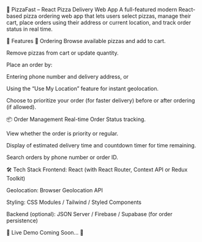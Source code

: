 🍕 PizzaFast – React Pizza Delivery Web App
A full-featured modern React-based pizza ordering web app that lets users select pizzas, manage their cart, place orders using their address or current location, and track order status in real time.

🚀 Features
🛒 Ordering
Browse available pizzas and add to cart.

Remove pizzas from cart or update quantity.

Place an order by:

Entering phone number and delivery address, or

Using the “Use My Location” feature for instant geolocation.

Choose to prioritize your order (for faster delivery) before or after ordering (if allowed).

📦 Order Management
Real-time Order Status tracking.

View whether the order is priority or regular.

Display of estimated delivery time and countdown timer for time remaining.

Search orders by phone number or order ID.

🛠️ Tech Stack
Frontend: React (with React Router, Context API or Redux Toolkit)

Geolocation: Browser Geolocation API

Styling: CSS Modules / Tailwind / Styled Components

Backend (optional): JSON Server / Firebase / Supabase (for order persistence)

📍 Live Demo
Coming Soon... 🚧
